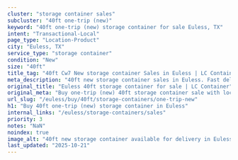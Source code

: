 ```yaml
---
cluster: "storage container sales"
subcluster: "40ft one-trip (new)"
keyword: "40ft one-trip (new) storage container for sale Euless, TX"
intent: "Transactional-Local"
page_type: "Location-Product"
city: "Euless, TX"
service_type: "storage container"
condition: "New"
size: "40ft"
title_tag: "40ft Cw7 New storage container Sales in Euless | LC Container"
meta_description: "40ft new storage container sales in Euless. Fast delivery, competitive pricing. Serving storage containers area. Quote ID: OFQ. Call (214) 524-4168 for your free quote today."
original_title: "Euless 40ft storage container for sale | LC Container"
original_meta: "Buy one-trip (new) 40ft storage container sale with local delivery in Euless, TX. LC Container — local Since 2003. Request a fast quote today."
url_slug: "/euless/buy/40ft/storage-containers/one-trip-new"
h1: "Buy 40ft one-trip (new) storage container in Euless"
internal_links: "/euless/storage-containers/sales"
priority: 3
notes: "NaN"
noindex: true
image_alt: "40ft new storage container available for delivery in Euless"
last_updated: "2025-10-21"
---
```


<!-- TODO: Add unique city/inventory copy, images, and internal links here. -->

